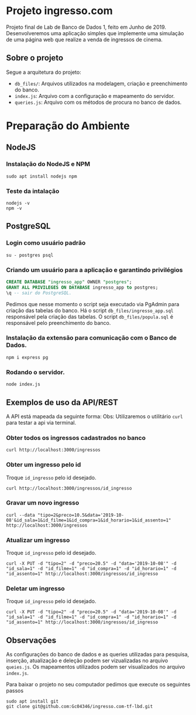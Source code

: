 # Projeto ingresso.com
Projeto final de Lab de Banco de Dados 1, feito em Junho de 2019. Desenvolveremos uma aplicação simples que implemente uma simulação de uma página web que realize a venda de ingressos de cinema.

## Sobre o projeto
Segue a arquitetura do projeto:
- <code>db_files/</code>: Arquivos utilizados na modelagem, criação e preenchimento do banco.
- <code>index.js</code>: Arquivo com a configuração e mapeamento do servidor.
- <code>queries.js</code>: Arquivo com os métodos de procura no banco de dados.

# Preparação do Ambiente

## NodeJS

### Instalação do NodeJS e NPM
``` shell
sudo apt install nodejs npm   
```

### Teste da intalação
``` shell
nodejs -v
npm -v
```

## PostgreSQL

### Login como usuário padrão
``` shell
su - postgres psql
```

### Criando um usuário para a aplicação e garantindo privilégios
``` sql
CREATE DATABASE "ingresso_app" OWNER "postgres";
GRANT ALL PRIVILEGES ON DATABASE ingresso_app to postgres;
\q -- sair do PostgreSQL.
```

Pedimos que nesse momento o script seja executado via PgAdmin para criação das tabelas do banco. Há o script <code>db_files/ingresso_app.sql</code> responsável pela criação das tabelas. O script <code>db_files/popula.sql</code> é responsável pelo preenchimento do banco.

### Instalação da extensão para comunicação com o Banco de Dados.
``` shell
npm i express pg
```

### Rodando o servidor.
``` shell
node index.js
```

## Exemplos de uso da API/REST
A API está mapeada da seguinte forma:
Obs: Utilizaremos o utilitário <code>curl</code> para testar a api via terminal.

### Obter todos os ingressos cadastrados no banco
``` shell
curl http://localhost:3000/ingressos
```

### Obter um ingresso pelo id
Troque <code>id_ingresso</code> pelo id desejado.
``` shell
curl http://localhost:3000/ingressos/id_ingresso
```

### Gravar um novo ingresso
``` shell
curl --data "tipo=2&preco=10.5&data='2019-10-08'&id_sala=1&id_filme=1&id_compra=1&id_horario=1&id_assento=1" http://localhost:3000/ingressos
```

### Atualizar um ingresso
Troque <code>id_ingresso</code> pelo id desejado.
``` shell
curl -X PUT -d "tipo=2" -d "preco=20.5" -d "data='2019-10-08'" -d "id_sala=1" -d "id_filme=1" -d "id_compra=1" -d "id_horario=1" -d "id_assento=1" http://localhost:3000/ingressos/id_ingresso
```

### Deletar um ingresso
Troque <code>id_ingresso</code> pelo id desejado.
``` shell
curl -X PUT -d "tipo=2" -d "preco=20.5" -d "data='2019-10-08'" -d "id_sala=1" -d "id_filme=1" -d "id_compra=1" -d "id_horario=1" -d "id_assento=1" http://localhost:3000/ingressos/id_ingresso
```

## Observações
As configurações do banco de dados e as queries utilizadas para pesquisa, inserção, atualização e deleção podem ser vizualizadas no arquivo `queies.js`. Os mapeamentos utilizados podem ser visualizados no arquivo `index.js`.

Para baixar o projeto no seu computador pedimos que execute os seguintes passos
``` shell
sudo apt install git
git clone git@github.com:Gc04346/ingresso.com-tf-lbd.git
```